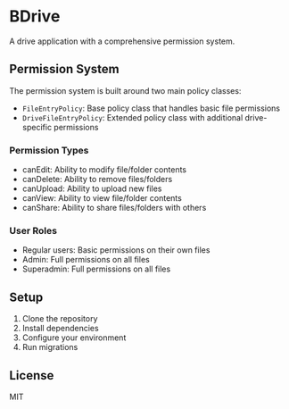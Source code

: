 # BDrive

A drive application with a comprehensive permission system.

## Permission System

The permission system is built around two main policy classes:

- `FileEntryPolicy`: Base policy class that handles basic file permissions
- `DriveFileEntryPolicy`: Extended policy class with additional drive-specific permissions

### Permission Types

- canEdit: Ability to modify file/folder contents
- canDelete: Ability to remove files/folders
- canUpload: Ability to upload new files
- canView: Ability to view file/folder contents
- canShare: Ability to share files/folders with others

### User Roles

- Regular users: Basic permissions on their own files
- Admin: Full permissions on all files
- Superadmin: Full permissions on all files

## Setup

1. Clone the repository
2. Install dependencies
3. Configure your environment
4. Run migrations

## License

MIT